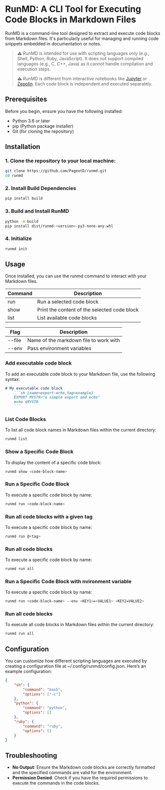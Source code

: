 # RunMD: A CLI Tool for Executing Code Blocks in Markdown Files

RunMD is a command-line tool designed to extract and execute code blocks from Markdown files. It's particularly useful for managing and running code snippets embedded in documentation or notes.

> **⚠** RunMD is intended for use with scripting languages only (e.g., Shell, Python, Ruby, JavaScript). It does not support compiled languages (e.g., C, C++, Java) as it cannot handle compilation and execution steps.
>
> **⚠** RunMD is different from interactive notebooks like [Jupyter](https://jupyter.org/) or [Zepplin](https://zeppelin.apache.org/). Each code block is independent and executed separately.

## Prerequisites

Before you begin, ensure you have the following installed:
- Python 3.6 or later
- pip (Python package installer)
- Git (for cloning the repository)

## Installation

### 1. Clone the repository to your local machine:

```sh {name=runmd-clone}
git clone https://github.com/PageotD/runmd.git
cd runmd
```

### 2. Install Build Dependencies
```sh {name=runmd-pip}
pip install build
```

### 3. Build and Install RunMD
```sh {name=runmd-build-install}
python -m build
pip install dist/runmd-<version>-py3-none-any.whl
```

### 4. Initialize
```sh {name=runmd-initialize}
runmd init
```

## Usage

Once installed, you can use the runmd command to interact with your Markdown files.

| Command | Description |
|------|------|
| run | Run a selected code block |
| show | Print the content of the selected code block |
| list | List available code blocks |

| Flag | Description |
|------|------|
| --file | Name of the markdown file to work with |
| --env | Pass environment variables |




### Add executable code block

To add an executable code block to your Markdown file, use the following syntax:

```markdown
# My executable code block
    ```sh {name=export-echo,tag=example}
    EXPORT MYSTR="a simple export and echo"
    echo $MYSTR
    ```
```

### List Code Blocks

To list all code block names in Markdown files within the current directory:

```sh
runmd list
```

### Show a Specific Code Block
To display the content of a specific code block:

```sh
runmd show <code-block-name>
```

### Run a Specific Code Block

To execute a specific code block by name:

```sh
runmd run <code-block-name>
```

### Run all code blocks with a given tag

To execute a specific code block by name:

```sh
runmd run @<tag>
```

### Run all code blocks

To execute a specific code block by name:

```sh
runmd run all
```

### Run a Specific Code Block with nvironment variable

To execute a specific code block by name:

```sh
runmd run <code-block-name> --env <KEY1>=<VALUE1> <KEY2=VALUE2>
```

### Run all code blocks

To execute all code blocks in Markdown files within the current directory:

```sh
runmd run all
```

## Configuration

You can customize how different scripting languages are executed by creating a configuration file at ~/.config/runmd/config.json. Here’s an example configuration:

```json
{
    "sh": {
        "command": "bash",
        "options": ["-c"]
    },
    "python": {
        "command": "python",
        "options": []
    },
    "ruby": {
        "command": "ruby",
        "options": []
    }
}
```

## Troubleshooting

* **No Output**: Ensure the Markdown code blocks are correctly formatted and the specified commands are valid for the environment.
* **Permission Denied**: Check if you have the required permissions to execute the commands in the code blocks.